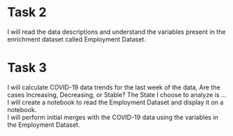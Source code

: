 # Task 2
I will read the data descriptions and understand the variables present in the enrichment dataset called Employment Dataset.  

# Task 3
I will calculate COVID-19 data trends for the last week of the data, Are the cases Increasing, Decreasing, or Stable? The State I choose to analyze is ...  
I will create a notebook to read the Employment Dataset and display it on a notebook.  
I will perform initial merges with the COVID-19 data using the variables in the Employment Dataset.  
